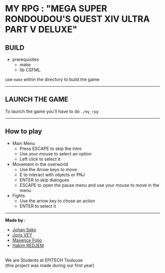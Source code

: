 [Maxence Folio]: https://github.com/Mfolio2004
[Johan Sako]: https://github.com/JohannSako
[Joris Vey]: https://github.com/jorisvey
[Hakim REDJEM]: https://github.com/VulkreoN

# MY RPG : "MEGA SUPER RONDOUDOU'S QUEST XIV ULTRA PART V DELUXE"

## BUILD
* prerequisites
  * make
  * lib CSFML

use `make` within the directory to build the game

----

## LAUNCH THE GAME
To launch the game you'll have to do `./my_rpg`

----

## How to play
* Main Menu
  * Press ESCAPE to skip the intro
  * Use your mouse to select an option
  * Left click to select it
* Movement in the overworld
  * Use the Arrow keys to move
  * E to interact with objects or PNJ
  * ENTER to skip dialogues
  * ESCAPE to open the pause menu and use your mouse to move in the menu
* Fights
  * Use the arrow key to chose an action
  * ENTER to select it

----

**Made by :**
* [Johan Sako]
* [Joris VEY]
* [Maxence Folio]
* [Hakim REDJEM]
<br>
We are Students at EPITECH Toulouse
<br>
(this project was made during our first year)
